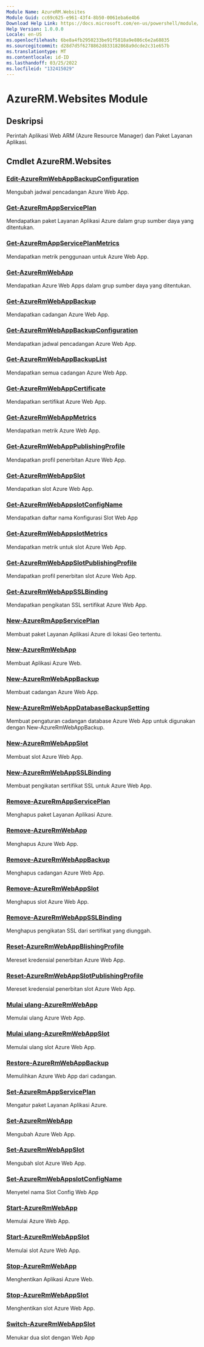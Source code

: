 ```yaml
---
Module Name: AzureRM.Websites
Module Guid: cc69c625-e961-43f4-8b50-0061eba6e4b6
Download Help Link: https://docs.microsoft.com/en-us/powershell/module/azurerm.websites
Help Version: 1.0.0.0
Locale: en-US
ms.openlocfilehash: 6be8a4fb2950233be91f5818a9e886c6e2a68835
ms.sourcegitcommit: d28d7d5f6278862d833182868a9dcde2c31e657b
ms.translationtype: MT
ms.contentlocale: id-ID
ms.lasthandoff: 03/25/2022
ms.locfileid: "132415029"
---
```

# AzureRM.Websites Module
## Deskripsi
Perintah Aplikasi Web ARM (Azure Resource Manager) dan Paket Layanan Aplikasi.

## Cmdlet AzureRM.Websites
### [Edit-AzureRmWebAppBackupConfiguration](Edit-AzureRmWebAppBackupConfiguration.md)
Mengubah jadwal pencadangan Azure Web App.

### [Get-AzureRmAppServicePlan](Get-AzureRmAppServicePlan.md)
Mendapatkan paket Layanan Aplikasi Azure dalam grup sumber daya yang ditentukan.

### [Get-AzureRmAppServicePlanMetrics](Get-AzureRmAppServicePlanMetrics.md)
Mendapatkan metrik penggunaan untuk Azure Web App.

### [Get-AzureRmWebApp](Get-AzureRmWebApp.md)
Mendapatkan Azure Web Apps dalam grup sumber daya yang ditentukan.

### [Get-AzureRmWebAppBackup](Get-AzureRmWebAppBackup.md)
Mendapatkan cadangan Azure Web App.

### [Get-AzureRmWebAppBackupConfiguration](Get-AzureRmWebAppBackupConfiguration.md)
Mendapatkan jadwal pencadangan Azure Web App.

### [Get-AzureRmWebAppBackupList](Get-AzureRmWebAppBackupList.md)
Mendapatkan semua cadangan Azure Web App.

### [Get-AzureRmWebAppCertificate](Get-AzureRmWebAppCertificate.md)
Mendapatkan sertifikat Azure Web App.

### [Get-AzureRmWebAppMetrics](Get-AzureRmWebAppMetrics.md)
Mendapatkan metrik Azure Web App.

### [Get-AzureRmWebAppPublishingProfile](Get-AzureRmWebAppPublishingProfile.md)
Mendapatkan profil penerbitan Azure Web App.

### [Get-AzureRmWebAppSlot](Get-AzureRmWebAppSlot.md)
Mendapatkan slot Azure Web App.

### [Get-AzureRmWebAppslotConfigName](Get-AzureRmWebAppSlotConfigName.md)
Mendapatkan daftar nama Konfigurasi Slot Web App

### [Get-AzureRmWebAppslotMetrics](Get-AzureRmWebAppSlotMetrics.md)
Mendapatkan metrik untuk slot Azure Web App.

### [Get-AzureRmWebAppSlotPublishingProfile](Get-AzureRmWebAppSlotPublishingProfile.md)
Mendapatkan profil penerbitan slot Azure Web App.

### [Get-AzureRmWebAppSSLBinding](Get-AzureRmWebAppSSLBinding.md)
Mendapatkan pengikatan SSL sertifikat Azure Web App.

### [New-AzureRmAppServicePlan](New-AzureRmAppServicePlan.md)
Membuat paket Layanan Aplikasi Azure di lokasi Geo tertentu.

### [New-AzureRmWebApp](New-AzureRmWebApp.md)
Membuat Aplikasi Azure Web.

### [New-AzureRmWebAppBackup](New-AzureRmWebAppBackup.md)
Membuat cadangan Azure Web App.

### [New-AzureRmWebAppDatabaseBackupSetting](New-AzureRmWebAppDatabaseBackupSetting.md)
Membuat pengaturan cadangan database Azure Web App untuk digunakan dengan New-AzureRmWebAppBackup.

### [New-AzureRmWebAppSlot](New-AzureRmWebAppSlot.md)
Membuat slot Azure Web App.

### [New-AzureRmWebAppSSLBinding](New-AzureRmWebAppSSLBinding.md)
Membuat pengikatan sertifikat SSL untuk Azure Web App.

### [Remove-AzureRmAppServicePlan](Remove-AzureRmAppServicePlan.md)
Menghapus paket Layanan Aplikasi Azure.

### [Remove-AzureRmWebApp](Remove-AzureRmWebApp.md)
Menghapus Azure Web App.

### [Remove-AzureRmWebAppBackup](Remove-AzureRmWebAppBackup.md)
Menghapus cadangan Azure Web App.

### [Remove-AzureRmWebAppSlot](Remove-AzureRmWebAppSlot.md)
Menghapus slot Azure Web App.

### [Remove-AzureRmWebAppSSLBinding](Remove-AzureRmWebAppSSLBinding.md)
Menghapus pengikatan SSL dari sertifikat yang diunggah.

### [Reset-AzureRmWebAppBlishingProfile](Reset-AzureRmWebAppPublishingProfile.md)
Mereset kredensial penerbitan Azure Web App.

### [Reset-AzureRmWebAppSlotPublishingProfile](Reset-AzureRmWebAppSlotPublishingProfile.md)
Mereset kredensial penerbitan slot Azure Web App.

### [Mulai ulang-AzureRmWebApp](Restart-AzureRmWebApp.md)
Memulai ulang Azure Web App.

### [Mulai ulang-AzureRmWebAppSlot](Restart-AzureRmWebAppSlot.md)
Memulai ulang slot Azure Web App.

### [Restore-AzureRmWebAppBackup](Restore-AzureRmWebAppBackup.md)
Memulihkan Azure Web App dari cadangan.

### [Set-AzureRmAppServicePlan](Set-AzureRmAppServicePlan.md)
Mengatur paket Layanan Aplikasi Azure.

### [Set-AzureRmWebApp](Set-AzureRmWebApp.md)
Mengubah Azure Web App.

### [Set-AzureRmWebAppSlot](Set-AzureRmWebAppSlot.md)
Mengubah slot Azure Web App.

### [Set-AzureRmWebAppslotConfigName](Set-AzureRmWebAppSlotConfigName.md)
Menyetel nama Slot Config Web App

### [Start-AzureRmWebApp](Start-AzureRmWebApp.md)
Memulai Azure Web App.

### [Start-AzureRmWebAppSlot](Start-AzureRmWebAppSlot.md)
Memulai slot Azure Web App.

### [Stop-AzureRmWebApp](Stop-AzureRmWebApp.md)
Menghentikan Aplikasi Azure Web.

### [Stop-AzureRmWebAppSlot](Stop-AzureRmWebAppSlot.md)
Menghentikan slot Azure Web App.

### [Switch-AzureRmWebAppSlot](Switch-AzureRmWebAppSlot.md)
Menukar dua slot dengan Web App

